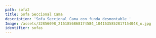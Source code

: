 ```yaml
---
path: sofa2
title: Sofa Seccional Cama
description: 'Sofa Seccional Cama con funda desmontable '
Image: /assets/32856098_2151856868174584_1041535852817154048_o.jpg
identifier: sofas
---
```


